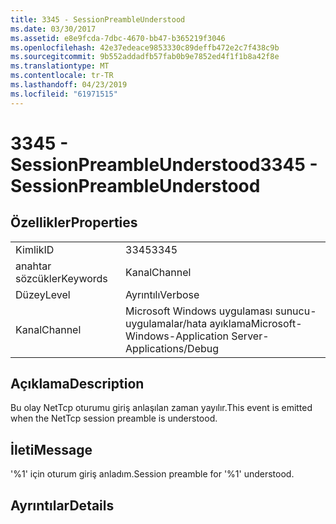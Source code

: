 ```yaml
---
title: 3345 - SessionPreambleUnderstood
ms.date: 03/30/2017
ms.assetid: e8e9fcda-7dbc-4670-bb47-b365219f3046
ms.openlocfilehash: 42e37edeace9853330c89deffb472e2c7f438c9b
ms.sourcegitcommit: 9b552addadfb57fab0b9e7852ed4f1f1b8a42f8e
ms.translationtype: MT
ms.contentlocale: tr-TR
ms.lasthandoff: 04/23/2019
ms.locfileid: "61971515"
---
```

# <a name="3345---sessionpreambleunderstood"></a><span data-ttu-id="3f035-102">3345 - SessionPreambleUnderstood</span><span class="sxs-lookup"><span data-stu-id="3f035-102">3345 - SessionPreambleUnderstood</span></span>
## <a name="properties"></a><span data-ttu-id="3f035-103">Özellikler</span><span class="sxs-lookup"><span data-stu-id="3f035-103">Properties</span></span>  
  
|||  
|-|-|  
|<span data-ttu-id="3f035-104">Kimlik</span><span class="sxs-lookup"><span data-stu-id="3f035-104">ID</span></span>|<span data-ttu-id="3f035-105">3345</span><span class="sxs-lookup"><span data-stu-id="3f035-105">3345</span></span>|  
|<span data-ttu-id="3f035-106">anahtar sözcükler</span><span class="sxs-lookup"><span data-stu-id="3f035-106">Keywords</span></span>|<span data-ttu-id="3f035-107">Kanal</span><span class="sxs-lookup"><span data-stu-id="3f035-107">Channel</span></span>|  
|<span data-ttu-id="3f035-108">Düzey</span><span class="sxs-lookup"><span data-stu-id="3f035-108">Level</span></span>|<span data-ttu-id="3f035-109">Ayrıntılı</span><span class="sxs-lookup"><span data-stu-id="3f035-109">Verbose</span></span>|  
|<span data-ttu-id="3f035-110">Kanal</span><span class="sxs-lookup"><span data-stu-id="3f035-110">Channel</span></span>|<span data-ttu-id="3f035-111">Microsoft Windows uygulaması sunucu-uygulamalar/hata ayıklama</span><span class="sxs-lookup"><span data-stu-id="3f035-111">Microsoft-Windows-Application Server-Applications/Debug</span></span>|  
  
## <a name="description"></a><span data-ttu-id="3f035-112">Açıklama</span><span class="sxs-lookup"><span data-stu-id="3f035-112">Description</span></span>  
 <span data-ttu-id="3f035-113">Bu olay NetTcp oturumu giriş anlaşılan zaman yayılır.</span><span class="sxs-lookup"><span data-stu-id="3f035-113">This event is emitted when the NetTcp session preamble is understood.</span></span>  
  
## <a name="message"></a><span data-ttu-id="3f035-114">İleti</span><span class="sxs-lookup"><span data-stu-id="3f035-114">Message</span></span>  
 <span data-ttu-id="3f035-115">'%1' için oturum giriş anladım.</span><span class="sxs-lookup"><span data-stu-id="3f035-115">Session preamble for '%1' understood.</span></span>  
  
## <a name="details"></a><span data-ttu-id="3f035-116">Ayrıntılar</span><span class="sxs-lookup"><span data-stu-id="3f035-116">Details</span></span>
